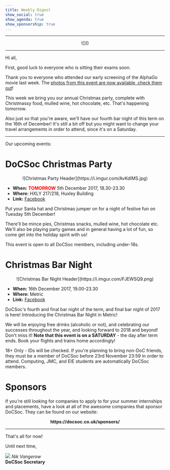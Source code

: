 ```yaml
---
title: Weekly Digest
show_social: true
show_agenda: true
show_sponsorship: true
...
```


---

<center>
<div style="position:relative;width:50%">
    ![]()
</div>
</center>

---

Hi all,

First, good luck to everyone who is sitting their exams soon.

Thank you to everyone who attended our early screening of the AlphaGo movie last
week. The [photos from this event are now
available, check them
out](https://www.facebook.com/pg/ICDocSoc/photos/?tab=album&album_id=1966023443414195)!

This week we bring you our annual Christmas party, complete with Christmassy
food, mulled wine, hot chocolate, etc. That's happening tomorrow.

Also just so that you're aware, we'll have our fourth bar night of this term on
the 16th of December! It's still a bit off but you might want to change your
travel arrangements in order to attend, since it's on a Saturday.

---

Our upcoming events:

# DoCSoc Christmas Party

<center>
  ![Christmas Party Header](https://i.imgur.com/AvKdIMS.jpg)
</center>

- **When:** <font color="red">**TOMORROW**</font> 5th December 2017, 18.30-23.30
- **Where:** HXLY 217/218, Huxley Building
- **Link:** [Facebook](https://docsoc.co.uk/christmas-party)

Put your Santa hat and Christmas jumper on for a night of festive fun on Tuesday
5th December!

There'll be mince pies, Christmas snacks, mulled wine, hot chocolate etc. We'll
also be playing party games and in general having a lot of fun, so come get into
the holiday spirit with us!

This event is open to all DoCSoc members, including under-18s.

# Christmas Bar Night

<center>
  ![Christmas Bar Night Header](https://i.imgur.com/FJEWSQ9.png)
</center>

- **When:** 16th December 2017, 19.00-23.30
- **Where:** Metric
- **Link:** [Facebook](https://docsoc.co.uk/christmas-bar-night)

DoCSoc's fourth and final bar night of the term, and final bar night of 2017 is
here! Introducing the Christmas Bar Night in Metric!

We will be enjoying free drinks (alcoholic or not), and celebrating our
successes throughout the year, and looking forward to 2018 and beyond! Don't
miss it! **Note that this event is on a SATURDAY** - the day after term ends.
Book your flights and trains home accordingly!

18+ Only - IDs will be checked. If you're planning to bring non-DoC friends,
they must be a member of DoCSoc before 23rd November 23:59 in order to attend.
Computing, JMC, and EIE students are automatically DoCSoc members.

# Sponsors

If you're still looking for companies to apply to for your summer internships
and placements, have a look at all of the awesome companies that sponsor DoCSoc.
They can be found on our website:

<center><strong>https://docsoc.co.uk/sponsors/</strong></center>

---

That's all for now!

Until next time,

[![](http://i.imgur.com/mwEtDPb.png)](https://www.fb.com/nik.vangerow) *Nik
Vangerow*<br>**DoCSoc Secretary**
